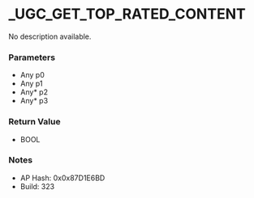 # _UGC_GET_TOP_RATED_CONTENT

No description available.

### Parameters
* Any p0
* Any p1
* Any* p2
* Any* p3

### Return Value
* BOOL

### Notes
* AP Hash: 0x0x87D1E6BD
* Build: 323

